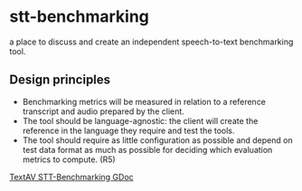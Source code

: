 # stt-benchmarking
a place to discuss and create an independent speech-to-text benchmarking tool.

## Design principles
- Benchmarking metrics will be measured in relation to a reference transcript and audio prepared by the client.   
- The tool should be language-agnostic: the client will create the reference in the language they require and test the tools.  
- The tool should require as little configuration as possible and depend on test data format as much as possible for deciding which evaluation metrics to compute. (R5)

[TextAV STT-Benchmarking GDoc](https://docs.google.com/document/d/14BKrWuK4Wkqr_IYYU2OjBu1QrpwiLdj7XEKMn6tbC4U/edit)
